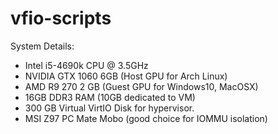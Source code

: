 # vfio-scripts
System Details:
  - Intel i5-4690k CPU @ 3.5GHz
  - NVIDIA GTX 1060 6GB (Host GPU for Arch Linux)
  - AMD R9 270 2 GB (Guest GPU for Windows10, MacOSX)
  - 16GB DDR3 RAM (10GB dedicated to VM)
  - 300 GB Virtual VirtIO Disk for hypervisor.
  - MSI Z97 PC Mate Mobo (good choice for IOMMU isolation)
